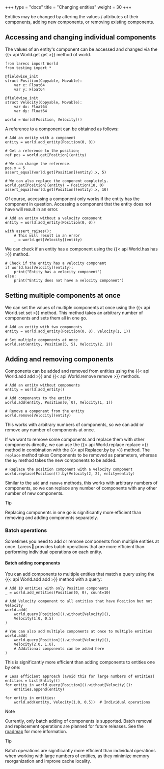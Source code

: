 +++
type = "docs"
title = "Changing entities"
weight = 30
+++

Entities may be changed by altering the values / attributes
of their components, adding new components, or removing
existing components. 

## Accessing and changing individual components

The values of an entity's component can be 
accessed and changed via the {{< api World.get get >}} 
method of world. 

```mojo {doctest="guide_change_entities" global=true hide=true}
from larecs import World
from testing import *

@fieldwise_init
struct Position(Copyable, Movable):
    var x: Float64
    var y: Float64

@fieldwise_init
struct Velocity(Copyable, Movable):
    var dx: Float64
    var dy: Float64
```

```mojo {doctest="guide_change_entities" hide=true}
world = World[Position, Velocity]()
```

A reference to a component can be obtained 
as follows:

```mojo {doctest="guide_change_entities"}
# Add an entity with a component
entity = world.add_entity(Position(0, 0))

# Get a reference to the position;
ref pos = world.get[Position](entity)

# We can change the reference.
pos.x = 5
assert_equal(world.get[Position](entity).x, 5)

# We can also replace the component completely. 
world.get[Position](entity) = Position(10, 0)
assert_equal(world.get[Position](entity).x, 10)
```

Of course, accessing a component only works if the entity has
the component in question. Accessing a component 
that the entity does not have will result in an error.

```mojo {doctest="guide_change_entities"}
# Add an entity without a velocity component
entity = world.add_entity(Position(0, 0))

with assert_raises():
    # This will result in an error
    _ = world.get[Velocity](entity)
```

We can check if an entity has a component using the 
{{< api World.has has >}} method. 

```mojo {doctest="guide_change_entities"}
# Check if the entity has a velocity component
if world.has[Velocity](entity):
    print("Entity has a velocity component")
else:
    print("Entity does not have a velocity component")
```

## Setting multiple components at once

We can set the values of multiple components at once 
using the {{< api World.set set >}}
method. This method takes an arbitrary number of 
components and sets them all in one go.

```mojo {doctest="guide_change_entities"}
# Add an entity with two components
entity = world.add_entity(Position(0, 0), Velocity(1, 1))

# Set multiple components at once
world.set(entity, Position(5, 5), Velocity(2, 2))
```

## Adding and removing components

Components can be added and removed from entities using the 
{{< api World.add add >}} and {{< api World.remove remove >}} methods.

```mojo {doctest="guide_change_entities"}
# Add an entity without components
entity = world.add_entity()

# Add components to the entity
world.add(entity, Position(0, 0), Velocity(1, 1))

# Remove a component from the entity
world.remove[Velocity](entity)
```

This works with arbitrary numbers of components, so we can add or remove
any number of components at once.


If we want to remove some components and replace 
them with other components directly, we can use the 
{{< api World.replace replace >}} method in combination with the 
{{< api Replacer.by by >}} method. The `replace` method takes 
Components to be removed as parameters, whereas the `by` method
takes the new components to be added. 

```mojo {doctest="guide_change_entities"}
# Replace the position component with a velocity component
world.replace[Position]().by(Velocity(2, 2), entity=entity)
```

Similar to the `add` and `remove` 
methods, this works with arbitrary numbers of
components, so we can replace any number of components with
any other number of new components.

> [!Tip]
> Replacing components in one go is significantly 
> more efficient than removing and adding components separately. 

### Batch operations

Sometimes you need to add or remove components from multiple entities at once.
Larecs🌲 provides batch operations that are more efficient than performing
individual operations on each entity.

#### Batch adding components

You can add components to multiple entities that match a query using the
{{< api World.add add >}} method with a query:

```mojo {doctest="guide_change_entities"}
# Add 10 entities with only Position components
_ = world.add_entities(Position(0, 0), count=10)

# Add Velocity component to all entities that have Position but not Velocity
world.add(
    world.query[Position]().without[Velocity](),
    Velocity(1.0, 0.5)
)

# You can also add multiple components at once to multiple entities
world.add(
    world.query[Position]().without[Velocity](),
    Velocity(2.0, 1.0),
    # Additional components can be added here
)
```

This is significantly more efficient than adding components to entities one by one:

```mojo {doctest="guide_change_entities"}
# Less efficient approach (avoid this for large numbers of entities)
entities = List[Entity]()
for entity in world.query[Position]().without[Velocity]():
    entities.append(entity)

for entity in entities:
    world.add(entity, Velocity(1.0, 0.5))  # Individual operations
```

> [!Note]
> Currently, only batch adding of components is supported. 
> Batch removal and replacement operations are planned for future releases.
> See the [roadmap](../../../README.md#next-steps) for more information.

> [!Tip]
> Batch operations are significantly more efficient than individual operations
> when working with large numbers of entities, as they minimize memory
> reorganization and improve cache locality.
